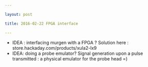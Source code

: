 ```yaml
---

layout: post

title: 2016-02-22 FPGA interface

---
```



-   IDEA : interfacing murgen with a FPGA ? Solution here :
    store.hackaday.com/products/xula2-lx9
-   IDEA: doing a probe emulator? Signal generation upon a pulse
    transmitted : a physical emulator for the probe head =)

